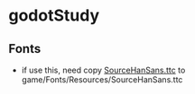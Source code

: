 # godotStudy

## Fonts

 - if use this, need copy [SourceHanSans.ttc](https://github.com/adobe-fonts/source-han-sans/releases) to game/Fonts/Resources/SourceHanSans.ttc
